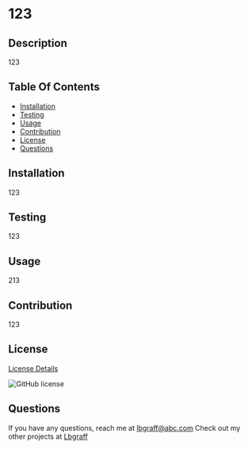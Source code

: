 # 123

  ## Description
  123

  ## Table Of Contents
  * [Installation](#installation)
  * [Testing](#testing)
  * [Usage](#usage)
  * [Contribution](#contribution)
  * [License](#license)
  * [Questions](#questions)






## Installation
  123

## Testing
  123

## Usage
213

## Contribution
123

## License

  [License Details](https://choosealicense.com/licenses/MIT/)

  ![GitHub license](https://img.shields.io/badge/license-MIT-blue.svg)
  

## Questions
If you have any questions, reach me at
lbgraff@abc.com
Check out my other projects at
[Lbgraff](https://github.com/Lbgraff)





